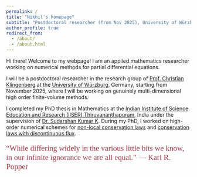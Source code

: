 ```yaml
---
permalink: /
title: "Nikhil's homepage"
subtitle: "Postdoctoral researcher (from Nov 2025), University of Würzburg"
author_profile: true
redirect_from: 
  - /about/
  - /about.html
---
```


Hi there! Welcome to my webpage! I am an applied mathematics researcher working on numerical methods for partial differential equations. 

I will be a postdoctoral researcher in the research group of [Prof. Christian Klingenberg](https://ifm.mathematik.uni-wuerzburg.de/~klingen/index.html) at the [University of Würzburg](https://www.uni-wuerzburg.de/en/university/), Germany, starting from November 2025, where I will be working on genuinely multi-dimensional high order finite-volume methods.   

I completed my PhD thesis in Mathematics at the [Indian Institute of Science Education and Research (IISER) Thiruvananthapuram](https://www.iisertvm.ac.in/), India under the supervision of [Dr. Sudarshan Kumar K](https://www.iisertvm.ac.in/faculty/sudarshan). During my PhD, I worked on high-order numerical schemes for [non-local conservation laws](https://www.esaim-m2an.org/articles/m2an/abs/2023/06/m2an230129/m2an230129.html) and [conservation laws with discontinuous flux](https://arxiv.org/abs/2501.04620).



<span style="font-family: 'Brush Script MT', cursive; font-size: 1.5em; color:#A23E48; display: block; margin-top: 20px;">
  “While differing widely in the various little bits we know, in our infinite ignorance we are all equal.”
  ― Karl R. Popper
</span>


